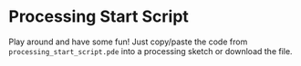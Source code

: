 # Processing Start Script

Play around and have some fun!
Just copy/paste the code from `processing_start_script.pde` into a processing sketch or download the file.

